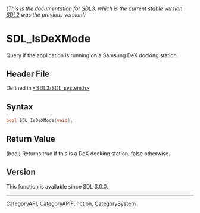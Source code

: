 ###### (This is the documentation for SDL3, which is the current stable version. [SDL2](https://wiki.libsdl.org/SDL2/) was the previous version!)
# SDL_IsDeXMode

Query if the application is running on a Samsung DeX docking station.

## Header File

Defined in [<SDL3/SDL_system.h>](https://github.com/libsdl-org/SDL/blob/main/include/SDL3/SDL_system.h)

## Syntax

```c
bool SDL_IsDeXMode(void);
```

## Return Value

(bool) Returns true if this is a DeX docking station, false otherwise.

## Version

This function is available since SDL 3.0.0.

----
[CategoryAPI](CategoryAPI), [CategoryAPIFunction](CategoryAPIFunction), [CategorySystem](CategorySystem)

